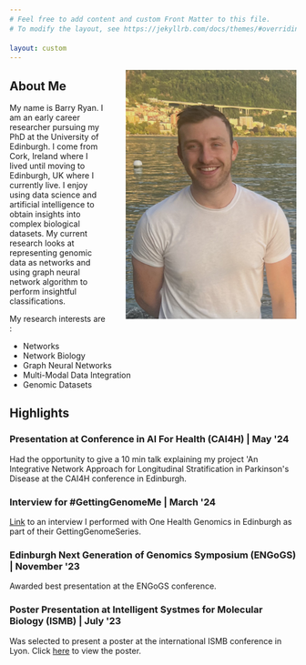```yaml
---
# Feel free to add content and custom Front Matter to this file.
# To modify the layout, see https://jekyllrb.com/docs/themes/#overriding-theme-defaults

layout: custom
---
```


<img style="margin-left: 2rem" align="right" src="mydocs/profile_pic.jpg" width = "300px" >

## About Me
My name is Barry Ryan. I am an early career researcher pursuing my PhD at the University of Edinburgh. I come from Cork, Ireland where I lived until moving to Edinburgh, UK where I currently live. I enjoy using data science and artificial intelligence to obtain insights into complex biological datasets. My current research looks at representing genomic data as networks and using graph neural network algorithm to perform insightful classifications. 

My research interests are : 
- Networks
- Network Biology
- Graph Neural Networks
- Multi-Modal Data Integration
- Genomic Datasets

## Highlights
### Presentation at Conference in AI For Health (CAI4H) | May '24
Had the opportunity to give a 10 min talk explaining my project 'An Integrative Network Approach for Longitudinal Stratification in Parkinson's Disease at the CAI4H conference in Edinburgh. 

### Interview for #GettingGenomeMe | March '24
[Link](https://onehealthgenomics.ed.ac.uk/barry-ryan) to an interview I performed with One Health Genomics in Edinburgh as part of their GettingGenomeSeries.

### Edinburgh Next Generation of Genomics Symposium (ENGoGS) | November '23
Awarded best presentation at the ENGoGS conference. 

### Poster Presentation at Intelligent Systmes for Molecular Biology (ISMB) | July '23
Was selected to present a poster at the international ISMB conference in Lyon. Click <a href="/barryryan/mydocs/barry_ismb_poster.pdf">here</a> to view the poster. 





